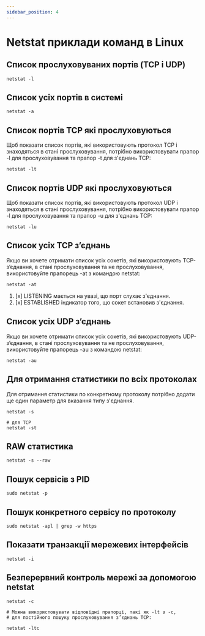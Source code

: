 ```yaml
---
sidebar_position: 4
---
```


# Netstat приклади команд в Linux

## Список прослуховуваних портів (TCP і UDP)

```shell
netstat -l
```

## Список усіх портів в системі

```shell
netstat -a
```

## Список портів TCP які прослуховуються

Щоб показати список портів, які використовують протокол TCP і знаходяться в стані прослуховування, 
потрібно використовувати прапор -l для прослуховування та прапор -t для з'єднань TCP:

```shell
netstat -lt
```

## Список портів UDP які прослуховуються

Щоб показати список портів, які використовують протокол UDP і знаходяться в стані прослуховування,
потрібно використовувати прапор -l для прослуховування та прапор -u для з'єднань TCP:

```shell
netstat -lu
```

## Список усіх TCP з’єднань 

Якщо ви хочете отримати список усіх сокетів, які використовують TCP-з’єднання, 
в стані прослуховування та не прослуховування, використовуйте прапорець -at з командою netstat:

```shell
netstat -at
```

1. [x] LISTENING мається на увазі, що порт слухає з'єднання.
2. [x] ESTABLISHED індикатор того, що сокет встановив з'єднання.

## Список усіх UDP з’єднань

Якщо ви хочете отримати список усіх сокетів, які використовують UDP-з’єднання,
в стані прослуховування та не прослуховування, використовуйте прапорець -au з командою netstat:

```shell
netstat -au
```

## Для отримання статистики по всіх протоколах

Для отримання статистики по конкретному протоколу потрібно додати ще один параметр для вказання типу з'єднання.

```shell
netstat -s

# для TCP
netstat -st
```

## RAW статистика

```shell
netstat -s --raw
```

## Пошук сервісів з PID

```shell
sudo netstat -p
```

## Пошук конкретного сервісу по протоколу

```shell
sudo netstat -apl | grep -w https
```

## Показати транзакції мережевих інтерфейсів

```shell
netstat -i
```

## Безперервний контроль мережі за допомогою netstat

```shell
netstat -c

# Можна використовувати відповідні прапорці, такі як -lt з -c, 
# для постійного пошуку прослуховування з’єднань TCP:

netstat -ltc
```